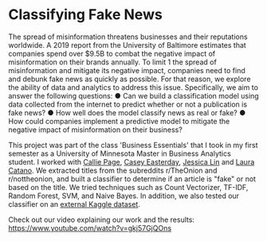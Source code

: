 # Classifying Fake News

The spread of misinformation threatens businesses and their reputations worldwide. A 2019 report from the University of Baltimore estimates that companies spend over $9.5B to combat the negative impact of misinformation on their brands annually. To limit 1 the spread of misinformation and mitigate its negative impact, companies need to find and debunk fake news as quickly as possible. For that reason, we explore the ability of data and analytics to address this issue. Specifically, we aim to answer the following questions:
  ● Can we build a classification model using data collected from the internet to predict whether or not a publication is fake     news?
  ● How well does the model classify news as real or fake?
  ● How could companies implement a predictive model to mitigate the negative impact of misinformation on their business?
  
This project was part of the class 'Business Essentials' that I took in my first semester as a University of Minnesota Master in Business Analytics student. 
I worked with [Callie Page](https://www.linkedin.com/in/callie-page-ds1/), [Casey Easterday](http://linkedin.com/in/caeasterday), [Jessica Lin](https://www.linkedin.com/in/tzu-hsuan-jessica/) and [Laura Catano](https://www.linkedin.com/in/laura-catano-a9a8a0b9). 
We extracted titles from the subreddits r/TheOnion and r/nottheonion, and built a classifier to determine if an article is "fake" or not based on the title. We tried techniques such as Count Vectorizer, TF-IDF, Random Forest, SVM, and Naive Bayes. In addition, we also tested our classifier on an [external Kaggle dataset](https://www.kaggle.com/clmentbisaillon/fake-and-real-news-dataset).

Check out our video explaining our work and the results: https://www.youtube.com/watch?v=gkj57GjQOns 
